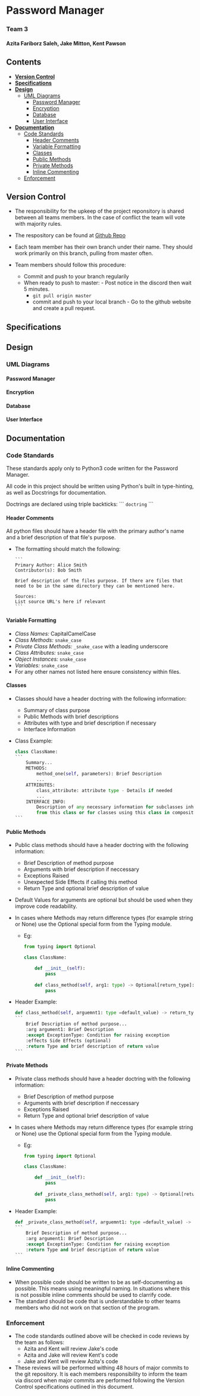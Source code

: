 # Password Manager
### Team 3
#### Azita Fariborz Saleh, Jake Mitton, Kent Pawson

## Contents
- __[Version Control](#version-control)__
- __[Specifications](#specifications-1)__
- __[Design](#design-1)__
	- [UML Diagrams](#uml-diagrams-1)
		- [Password Manager](#password-manager-1)
		- [Encryption](#encryption)
		- [Database](#database)
		- [User Interface](#user-interface)
- __[Documentation](#documentation-1)__
	- [Code Standards](#code-standards)
		- [Header Comments](#header-comments)
		- [Variable Formatting](#variable-formatting)
		- [Classes](#classes)
		- [Public Methods](#public-methods)
		- [Private Methods](#private-methods)
		- [Inline Commenting](#inline-commenting)
	- [Enforcement](#enforcement)
		

## Version Control
- The responsibility for the upkeep of the project reponsitory is shared between all teams members. In the case of conflict the team will vote with majority rules. 

- The respository can be found at [Github Repo](#https://github.com/kp4ws/password-manager)

- Each team member has their own branch under their name. They should work primarily on this branch, pulling from master often.

- Team members should follow this procedure:
	- Commit and push to your branch regularily
	- When ready to push to master:
                - Post notice in the discord then wait 5 minutes.
		- `git pull origin master`
		- commit and push to your local branch
                - Go to the github website and create a pull request.

## Specifications

## Design
### UML Diagrams
#### Password Manager

#### Encryption

#### Database

#### User Interface

## Documentation
### Code Standards
These standards apply only to Python3 code written for the Password Manager.

All code in this project should be written using Python's built in type-hinting, as well as Docstrings for documentation.

Doctrings are declared using triple backticks: \``` `doctring` \```

#### Header Comments
All python files should have a header file with the primary author's name and a brief description of that file's purpose.

- The formatting should match the following:

    ~~~
    ```
    Primary Author: Alice Smith
    Contributor(s): Bob Smith

    Brief description of the files purpose. If there are files that need to be in the same directory they can be mentioned here. 

	Sources:
	List source URL's here if relevant
    ```
    ~~~

#### Variable Formatting
- _Class Names:_ CapitalCamelCase
- _Class Methods:_ `snake_case`
- _Private Class Methods:_ `_snake_case` with a leading underscore
- _Class Attributes:_ `snake_case`
- _Object Instances:_ `snake_case`
- _Variables:_ `snake_case`
- For any other names not listed here ensure consistency within files.

#### Classes
- Classes should have a header doctring with the following information:
	- Summary of class purpose
	- Public Methods with brief descriptions
	- Attributes with type and brief description if necessary
	- Interface Information

- Class Example:
	~~~Python
	class ClassName:
	```
		Summary...
		METHODS:
			method_one(self, parameters): Brief Description
			...
		ATTRIBUTES:
			class_attribute: attribute type - Details if needed
			...
		INTERFACE INFO:
			Description of any necessary information for subclasses inheriting
			from this class or for classes using this class in composition.
	```
	~~~

#### Public Methods
- Public class methods should have a header doctring with the following information:
	- Brief Description of method purpose
	- Arguments with brief description if neccessary
	- Exceptions Raised
	- Unexpected Side Effects if calling this method
	- Return Type and optional brief description of value

- Default Values for arguments are optional but should be used when they improve code readability.
- In cases where Methods may return difference types (for example string or None) use the Optional special form from the Typing module.
	- Eg:
		~~~Python
		from typing import Optional

		class ClassName:

			def __init__(self):
				pass
			
			def class_method(self, arg1: type) -> Optional[return_type]:
				pass
		~~~

- Header Example:
	~~~Python
	def class_method(self, arguemnt1: type =default_value) -> return_type:
	```
		Brief Description of method purpose...
		:arg argument1: Brief Description
		:except ExceptionType: Condition for raising exception
		:effects Side Effects (optional)
		:return Type and brief description of return value
	```
	~~~

#### Private Methods
- Private class methods should have a header doctring with the following information:
	- Brief Description of method purpose
	- Arguments with brief description if neccessary
	- Exceptions Raised
	- Return Type and optional brief description of value

- In cases where Methods may return difference types (for example string or None) use the Optional special form from the Typing module.
	- Eg:
		~~~Python
		from typing import Optional

		class ClassName:

			def __init__(self):
				pass
			
			def _private_class_method(self, arg1: type) -> Optional[return_type]:
				pass
		~~~

- Header Example:
	~~~Python
	def _private_class_method(self, arguemnt1: type =default_value) -> return_type:
	```
		Brief Description of method purpose...
		:arg argument1: Brief Description
		:except ExceptionType: Condition for raising exception
		:return Type and brief description of return value
	```
	~~~
#### Inline Commenting
- When possible code should be written to be as self-documenting as possible. This means using meaningful naming. In situations where this is not possible inline comments should be used to clarrify code. 
- The standard should be code that is understandable to other teams members who did not work on that section of the program.

### Enforcement
- The code standards outlined above will be checked in code reviews by the team as follows:
	- Azita and Kent will review Jake's code
	- Azita and Jake will review Kent's code
	- Jake and Kent will review Azita's code
- These reviews will be performed withing 48 hours of major commits to the git repository. It is each members responsibility to inform the team via discord when major commits are performed following the Version Control specifications outlined in this document.
